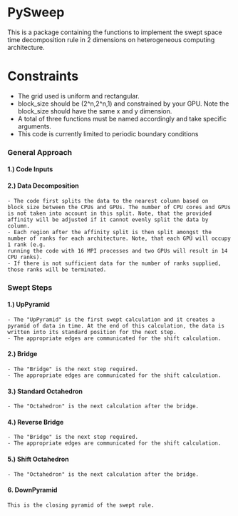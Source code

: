 # PySweep

This is a package containing the functions to implement the swept space time decomposition rule in 2 dimensions on
heterogeneous computing architecture.

# Constraints
- The grid used is uniform and rectangular.
- block_size should be (2^n,2^n,1) and constrained by your GPU. Note the block_size should have the same x and y dimension.
- A total of three functions must be named accordingly and take specific arguments.
- This code is currently limited to periodic boundary conditions

### General Approach

#### 1.) Code Inputs

#### 2.) Data Decomposition
    - The code first splits the data to the nearest column based on block_size between the CPUs and GPUs. The number of CPU cores and GPUs is not taken into account in this split. Note, that the provided affinity will be adjusted if it cannot evenly split the data by column.
    - Each region after the affinity split is then split amongst the number of ranks for each architecture. Note, that each GPU will occupy 1 rank (e.g.
    running the code with 16 MPI processes and two GPUs will result in 14 CPU ranks).
    - If there is not sufficient data for the number of ranks supplied, those ranks will be terminated.

### Swept Steps
#### 1.) UpPyramid
    - The "UpPyramid" is the first swept calculation and it creates a pyramid of data in time. At the end of this calculation, the data is written into its standard position for the next step.
    - The appropriate edges are communicated for the shift calculation.
#### 2.) Bridge
    - The "Bridge" is the next step required.
    - The appropriate edges are communicated for the shift calculation.

#### 3.) Standard Octahedron
    - The "Octahedron" is the next calculation after the bridge.

#### 4.) Reverse Bridge
    - The "Bridge" is the next step required.
    - The appropriate edges are communicated for the shift calculation.

#### 5.) Shift Octahedron
    - The "Octahedron" is the next calculation after the bridge.

#### 6. DownPyramid
    This is the closing pyramid of the swept rule.
